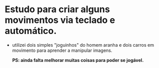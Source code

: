 # Estudo para criar alguns movimentos via teclado e automático.



- utilizei dois simples "joguinhos" do homem aranha e dois carros em movimento para aprender a manipular imagens.

   

  **PS: ainda falta melhorar muitas coisas para poder se jogável.**



